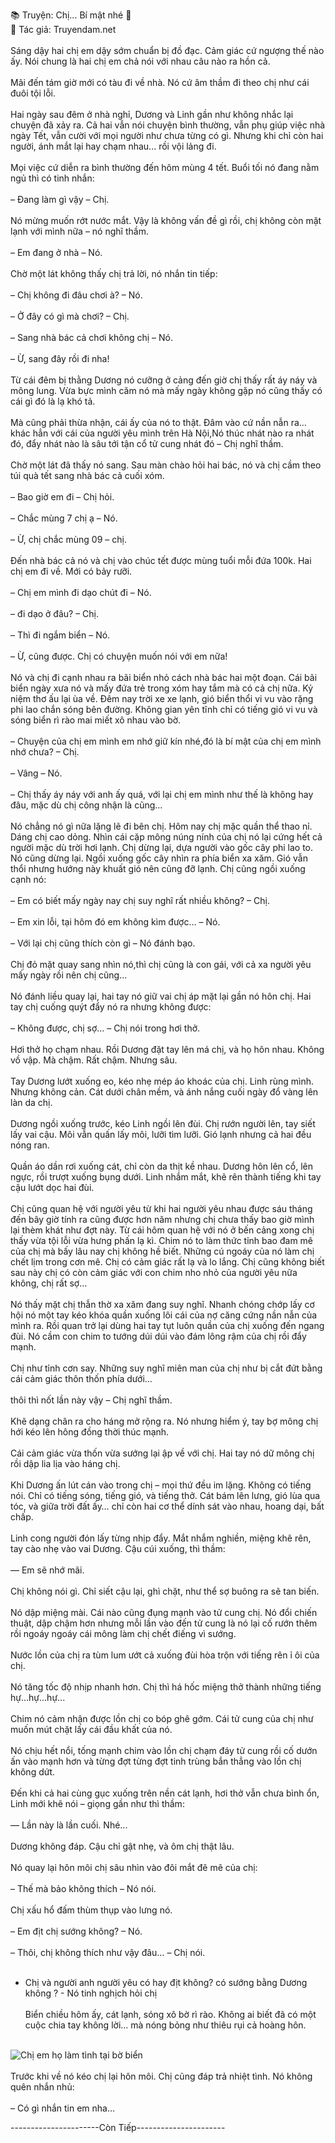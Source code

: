 📚 Truyện: Chị... Bí mật nhé 🔞 
<br>
📖 Tác giả: Truyendam.net
<br></br>
Sáng dậy hai chị em dậy sớm chuẩn bị đồ đạc. Cảm giác cứ ngượng thế nào ấy. Nói chung là hai chị em chả nói với nhau câu nào ra hồn cả.
<br></br>
Mãi đến tám giờ mới có tàu đi về nhà. Nó cứ âm thầm đi theo chị như cái đuôi tội lỗi. 
<br></br>
Hai ngày sau đêm ở nhà nghỉ, Dương và Linh gần như không nhắc lại chuyện đã xảy ra. Cả hai vẫn nói chuyện bình thường, vẫn phụ giúp việc nhà ngày Tết, vẫn cười với mọi người như chưa từng có gì. Nhưng khi chỉ còn hai người, ánh mắt lại hay chạm nhau... rồi vội lảng đi.
<br></br>
Mọi việc cứ diễn ra bình thường đến hôm mùng 4 tết. Buổi tối nó đang nằm ngủ thì có tinh nhắn:
<br></br>
– Đang làm gì vậy – Chị.
<br></br>
Nó mừng muốn rớt nước mắt. Vậy là không vấn đề gì rồi, chị không còn mặt lạnh với mình nữa – nó nghĩ thầm.
<br></br>
– Em đang ở nhà – Nó.
<br></br>
Chờ một lát không thấy chị trả lời, nó nhắn tin tiếp:
<br></br>
– Chị không đi đâu chơi à? – Nó.
<br></br>
– Ở đây có gì mà chơi? – Chị.
<br></br>
– Sang nhà bác cả chơi không chị – Nó.
<br></br>
– Ừ, sang đây rồi đi nha!
<br></br>
Từ cái đêm bị thằng Dương nó cưỡng ở cảng đến giờ chị thấy rất áy náy và mông lung. Vừa bực mình căm nó mà mấy ngày không gặp nó cũng thấy có cái gì đó là lạ khó tả.
<br></br>
Mà cũng phải thừa nhận, cái ấy của nó to thật. Đâm vào cứ nần nẫn ra… khác hẳn với cái của người yêu mình trên Hà Nội,Nó thúc nhát nào ra nhát đó, đẩy nhát nào là sâu tới tận cổ tử cung nhát đó – Chị nghĩ thầm.
<br></br>
Chờ một lát đã thấy nó sang. Sau màn chào hỏi hai bác, nó và chị cầm theo túi quà tết sang nhà bác cả cuối xóm.
<br></br>
– Bao giờ em đi – Chị hỏi.
<br></br>
– Chắc mùng 7 chị ạ – Nó.
<br></br>
– Ừ, chị chắc mùng 09 – chị.
<br></br>
Đến nhà bác cả nó và chị vào chúc tết được mùng tuổi mỗi đứa 100k. Hai chị em đi về. Mới có bảy rưỡi.
<br></br>
– Chị em mình đi dạo chút đi – Nó.
<br></br>
– đi dạo ở đâu? – Chị.
<br></br>
– Thì đi ngắm biển – Nó.
<br></br>
– Ừ, cũng được. Chị có chuyện muốn nói với em nữa!
<br></br>
Nó và chị đi cạnh nhau ra bãi biển nhỏ cách nhà bác hai một đoạn. Cái bãi biển ngày xưa nó và mấy đứa trẻ trong xóm hay tắm mà có cả chị nữa. Kỷ niệm thơ ấu lại ùa về. Đêm nay trời xe xe lạnh, gió biển thổi vi vu vào rặng phi lao chắn sóng bên đường. Không gian yên tĩnh chỉ có tiếng gió vi vu và sóng biển rì rào mai miết xô nhau vào bờ.
<br></br>
– Chuyện của chị em mình em nhớ giữ kín nhé,đó là bí mật của chị em mình nhớ chưa? – Chị.
<br></br>
– Vâng – Nó.
<br></br>
– Chị thấy áy náy với anh ấy quá, với lại chị em mình như thế là không hay đâu, mặc dù chị công nhận là cũng...
<br></br>
Nó chẳng nó gì nữa lặng lẽ đi bên chị. Hôm nay chị mặc quần thể thao nỉ. Dáng chị cao dỏng. Nhìn cái cặp mông núng nính của chị nó lại cứng hết cả người mặc dù trời hơi lạnh. Chị dừng lại, dựa người vào gốc cây phi lao to. Nó cũng dừng lại. Ngồi xuống gốc cây nhìn ra phía biển xa xăm. Gió vẫn thổi nhưng hướng này khuất gió nên cũng đỡ lạnh. Chị cũng ngồi xuống cạnh nó:
<br></br>
– Em có biết mấy ngày nay chị suy nghĩ rất nhiều không? – Chị.
<br></br>
– Em xin lỗi, tại hôm đó em không kìm được… – Nó.
<br></br>
– Với lại chị cũng thích còn gì – Nó đánh bạo.
<br></br>
Chị đỏ mặt quay sang nhìn nó,thì chị cũng là con gái, với cả xa người yêu mấy ngày rồi nên chị cũng...
<br></br>
Nó đánh liều quay lại, hai tay nó giữ vai chị áp mặt lại gần nó hôn chị. Hai tay chị cuống quýt đẩy nó ra nhưng không được:
<br></br>
– Không được, chị sợ… – Chị nói trong hơi thở.
<br></br>
 Hơi thở họ chạm nhau. Rồi Dương đặt tay lên má chị, và họ hôn nhau. Không vồ vập. Mà chậm. Rất chậm. Nhưng sâu.
<br></br>
Tay Dương lướt xuống eo, kéo nhẹ mép áo khoác của chị. Linh rùng mình. Nhưng không cản. Cát dưới chân mềm, và ánh nắng cuối ngày đổ vàng lên làn da chị.
<br></br>
Dương ngồi xuống trước, kéo Linh ngồi lên đùi. Chị rướn người lên, tay siết lấy vai cậu. Môi vẫn quấn lấy môi, lưỡi tìm lưỡi. Gió lạnh nhưng cả hai đều nóng ran.
<br></br>
Quần áo dần rơi xuống cát, chỉ còn da thịt kề nhau. Dương hôn lên cổ, lên ngực, rồi trượt xuống bụng dưới. Linh nhắm mắt, khẽ rên thành tiếng khi tay cậu lướt dọc hai đùi.
<br></br>
Chị cũng quan hệ với người yêu từ khi hai người yêu nhau được sáu tháng đến bây giờ tính ra cũng được hơn năm nhưng chị chưa thấy bao giờ mình lại thèm khát như đợt này. Từ cái hôm quan hệ với nó ở bến cảng xong chị thấy vừa tội lỗi vừa hưng phấn lạ kì. Chim nó to làm thức tỉnh bao đam mê của chị mà bấy lâu nay chị không hề biết. Những cú ngoáy của nó làm chị chết lịm trong cơn mê. Chị có cảm giác rất lạ và lo lắng. Chị cũng không biết sau này chị có còn cảm giác với con chim nho nhỏ của người yêu nữa không, chị rất sợ…
<br></br>
Nó thấy mặt chị thẫn thờ xa xăm đang suy nghĩ. Nhanh chóng chớp lấy cơ hội nó một tay kéo khóa quần xuống lôi cái của nợ căng cứng nần nẫn của mình ra. Rồi quan trở lại dùng hai tay tụt luôn quần của chị xuống đến ngang đùi. Nó cầm con chim to tướng dúi dúi vào đám lông rậm của chị rồi đẩy mạnh.
<br></br>
Chị như tỉnh cơn say. Những suy nghĩ miên man của chị như bị cắt đứt bằng cái cảm giác thôn thốn phía dưới… 
<br></br>
thôi thì nốt lần này vậy – Chị nghĩ thầm.
<br></br>
Khẽ dạng chân ra cho háng mở rộng ra. Nó nhưng hiểm ý, tay bợ mông chị hới kéo lên hông đồng thời thúc mạnh.
<br></br>
Cái cảm giác vừa thốn vừa sướng lại ập về với chị. Hai tay nó dữ mông chị rồi dập lia lịa vào háng chị.
<br></br>
Khi Dương ấn lút cán vào trong chị – mọi thứ đều im lặng. Không có tiếng nói. Chỉ có tiếng sóng, tiếng gió, và tiếng thở. Cát bám lên lưng, gió lùa qua tóc, và giữa trời đất ấy… chỉ còn hai cơ thể dính sát vào nhau, hoang dại, bất chấp.
<br></br>
Linh cong người đón lấy từng nhịp đẩy. Mắt nhắm nghiền, miệng khẽ rên, tay cào nhẹ vào vai Dương. Cậu cúi xuống, thì thầm:
<br></br>
— Em sẽ nhớ mãi.
<br></br>
Chị không nói gì. Chỉ siết cậu lại, ghì chặt, như thể sợ buông ra sẽ tan biến.
<br></br>
Nó dập miệng mài. Cái nào cũng đụng mạnh vào tử cung chị. Nó đổi chiến thuật, dập chậm hơn nhưng mỗi lần vào đến tử cung là nó lại cố rướn thêm rồi ngoáy ngoáy cái mông làm chị chết điếng vì sướng.
<br></br>
Nước lồn của chị ra tùm lum ướt cả xuống đùi hòa trộn với tiếng rên ỉ ôi của chị.
<br></br>
Nó tăng tốc độ nhịp nhanh hơn. Chị thì há hốc miệng thở thành những tiếng hự...hự...hự...
<br></br>
Chim nó cảm nhận được lồn chị co bóp ghê gớm. Cái tử cung của chị như muốn mút chặt lấy cái đầu khất của nó.
<br></br>
Nó chịu hết nổi, tống mạnh chim vào lồn chị chạm đáy tử cung rồi cố dướn ấn vào mạnh hơn và từng đợt từng đợt tinh trùng bắn thẳng vào lồn chị không dứt.
<br></br>
Đến khi cả hai cùng gục xuống trên nền cát lạnh, hơi thở vẫn chưa bình ổn, Linh mới khẽ nói – giọng gần như thì thầm:
<br></br>
— Lần này là lần cuối. Nhé...
<br></br>
Dương không đáp. Cậu chỉ gật nhẹ, và ôm chị thật lâu.
<br></br>
Nó quay lại hôn môi chị sâu nhìn vào đôi mắt đê mê của chị:
<br></br>
– Thế mà bảo không thích – Nó nói.
<br></br>
Chị xấu hổ đấm thùm thụp vào lưng nó.
<br></br>
– Em địt chị sướng không? – Nó.
<br></br>
– Thôi, chị không thích như vậy đâu… – Chị nói.
<br></br>
- Chị và người anh người yêu có hay địt không? có sướng bằng Dương không ? - Nó tinh nghịch hỏi chị
<br></br>
Biển chiều hôm ấy, cát lạnh, sóng xô bờ rì rào. Không ai biết đã có một cuộc chia tay không lời... mà nóng bỏng như thiêu rụi cả hoàng hôn.
<br></br>
<img src="/images/chi-bi-mat-nhe/hoanghon.jpg" alt="Chị em họ làm tình tại bờ biển"/>
<br></br>
Trước khi về nó kéo chị lại hôn môi. Chị cũng đáp trả nhiệt tình. Nó không quên nhắn nhủ:
<br></br>
– Có gì nhắn tin em nha…

----------------------Còn Tiếp----------------------